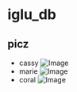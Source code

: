 # iglu_db
## picz
- cassy ![Image](https://github.com/user-attachments/assets/6d707084-e724-4368-b834-c8ad799661a1)
- marie ![Image](https://github.com/user-attachments/assets/b257b785-5c59-4c17-9ec3-300d0c23b8f9)
- coral ![Image](https://github.com/user-attachments/assets/4a278d56-793f-4d81-82c2-bd0ac60a4772)
